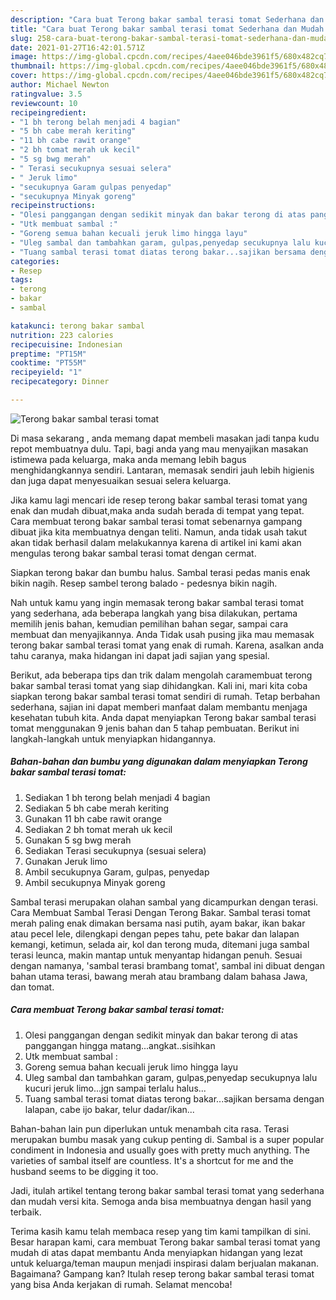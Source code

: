 ```yaml
---
description: "Cara buat Terong bakar sambal terasi tomat Sederhana dan Mudah Dibuat"
title: "Cara buat Terong bakar sambal terasi tomat Sederhana dan Mudah Dibuat"
slug: 258-cara-buat-terong-bakar-sambal-terasi-tomat-sederhana-dan-mudah-dibuat
date: 2021-01-27T16:42:01.571Z
image: https://img-global.cpcdn.com/recipes/4aee046bde3961f5/680x482cq70/terong-bakar-sambal-terasi-tomat-foto-resep-utama.jpg
thumbnail: https://img-global.cpcdn.com/recipes/4aee046bde3961f5/680x482cq70/terong-bakar-sambal-terasi-tomat-foto-resep-utama.jpg
cover: https://img-global.cpcdn.com/recipes/4aee046bde3961f5/680x482cq70/terong-bakar-sambal-terasi-tomat-foto-resep-utama.jpg
author: Michael Newton
ratingvalue: 3.5
reviewcount: 10
recipeingredient:
- "1 bh terong belah menjadi 4 bagian"
- "5 bh cabe merah keriting"
- "11 bh cabe rawit orange"
- "2 bh tomat merah uk kecil"
- "5 sg bwg merah"
- " Terasi secukupnya sesuai selera"
- " Jeruk limo"
- "secukupnya Garam gulpas penyedap"
- "secukupnya Minyak goreng"
recipeinstructions:
- "Olesi panggangan dengan sedikit minyak dan bakar terong di atas panggangan hingga matang...angkat..sisihkan"
- "Utk membuat sambal :"
- "Goreng semua bahan kecuali jeruk limo hingga layu"
- "Uleg sambal dan tambahkan garam, gulpas,penyedap secukupnya lalu kucuri jeruk limo...jgn sampai terlalu halus..."
- "Tuang sambal terasi tomat diatas terong bakar...sajikan bersama dengan lalapan, cabe ijo bakar, telur dadar/ikan..."
categories:
- Resep
tags:
- terong
- bakar
- sambal

katakunci: terong bakar sambal 
nutrition: 223 calories
recipecuisine: Indonesian
preptime: "PT15M"
cooktime: "PT55M"
recipeyield: "1"
recipecategory: Dinner

---
```



![Terong bakar sambal terasi tomat](https://img-global.cpcdn.com/recipes/4aee046bde3961f5/680x482cq70/terong-bakar-sambal-terasi-tomat-foto-resep-utama.jpg)

Di masa  sekarang , anda memang dapat membeli masakan jadi tanpa kudu repot membuatnya dulu. Tapi, bagi anda yang mau menyajikan masakan istimewa pada keluarga, maka anda memang lebih bagus menghidangkannya sendiri. Lantaran, memasak sendiri jauh lebih higienis dan juga dapat menyesuaikan sesuai selera keluarga.

Jika kamu lagi mencari ide resep terong bakar sambal terasi tomat yang enak dan mudah dibuat,maka anda sudah berada di tempat yang tepat. Cara membuat terong bakar sambal terasi tomat  sebenarnya gampang dibuat jika kita membuatnya dengan teliti. Namun, anda tidak usah takut akan tidak berhasil dalam melakukannya 
karena di artikel ini kami akan mengulas terong bakar sambal terasi tomat dengan cermat.  

Siapkan terong bakar dan bumbu halus. Sambal terasi pedas manis enak bikin nagih. Resep sambel terong balado - pedesnya bikin nagih.

Nah untuk kamu yang ingin memasak terong bakar sambal terasi tomat yang sederhana, ada beberapa langkah yang bisa dilakukan, pertama memilih jenis bahan, kemudian pemilihan bahan segar, sampai cara membuat dan menyajikannya. Anda Tidak usah pusing jika mau memasak terong bakar sambal terasi tomat yang enak di rumah. Karena, asalkan anda  tahu caranya, maka hidangan ini dapat jadi sajian yang spesial.

Berikut, ada beberapa tips dan trik dalam mengolah caramembuat terong bakar sambal terasi tomat yang siap dihidangkan. Kali ini, mari kita coba siapkan terong bakar sambal terasi tomat sendiri di rumah. Tetap berbahan sederhana, sajian ini dapat memberi manfaat dalam membantu menjaga kesehatan tubuh kita. Anda dapat menyiapkan Terong bakar sambal terasi tomat menggunakan 9 jenis bahan dan 5 tahap pembuatan. Berikut ini langkah-langkah untuk menyiapkan hidangannya.

<!--inarticleads1-->

##### Bahan-bahan dan bumbu yang digunakan dalam menyiapkan Terong bakar sambal terasi tomat:

1. Sediakan 1 bh terong belah menjadi 4 bagian
1. Sediakan 5 bh cabe merah keriting
1. Gunakan 11 bh cabe rawit orange
1. Sediakan 2 bh tomat merah uk kecil
1. Gunakan 5 sg bwg merah
1. Sediakan  Terasi secukupnya (sesuai selera)
1. Gunakan  Jeruk limo
1. Ambil secukupnya Garam, gulpas, penyedap
1. Ambil secukupnya Minyak goreng


Sambal terasi merupakan olahan sambal yang dicampurkan dengan terasi. Cara Membuat Sambal Terasi Dengan Terong Bakar. Sambal terasi tomat merah paling enak dimakan bersama nasi putih, ayam bakar, ikan bakar atau pecel lele, dilengkapi dengan pepes tahu, pete bakar dan lalapan kemangi, ketimun, selada air, kol dan terong muda, ditemani juga sambal terasi leunca, makin mantap untuk menyantap hidangan penuh. Sesuai dengan namanya, &#39;sambal terasi brambang tomat&#39;, sambal ini dibuat dengan bahan utama terasi, bawang merah atau brambang dalam bahasa Jawa, dan tomat. 

<!--inarticleads2-->

##### Cara membuat Terong bakar sambal terasi tomat:

1. Olesi panggangan dengan sedikit minyak dan bakar terong di atas panggangan hingga matang...angkat..sisihkan
1. Utk membuat sambal :
1. Goreng semua bahan kecuali jeruk limo hingga layu
1. Uleg sambal dan tambahkan garam, gulpas,penyedap secukupnya lalu kucuri jeruk limo...jgn sampai terlalu halus...
1. Tuang sambal terasi tomat diatas terong bakar...sajikan bersama dengan lalapan, cabe ijo bakar, telur dadar/ikan...


Bahan-bahan lain pun diperlukan untuk menambah cita rasa. Terasi merupakan bumbu masak yang cukup penting di. Sambal is a super popular condiment in Indonesia and usually goes with pretty much anything. The varieties of sambal itself are countless. It&#39;s a shortcut for me and the husband seems to be digging it too. 

Jadi, itulah artikel tentang  terong bakar sambal terasi tomat  yang sederhana dan mudah versi kita. Semoga anda bisa membuatnya dengan hasil yang terbaik. 

Terima kasih kamu telah membaca resep yang tim kami tampilkan di sini. Besar harapan kami, cara membuat  Terong bakar sambal terasi tomat yang mudah di atas dapat membantu Anda menyiapkan hidangan yang lezat untuk keluarga/teman maupun menjadi inspirasi dalam berjualan makanan. Bagaimana? Gampang kan? Itulah resep terong bakar sambal terasi tomat yang bisa Anda kerjakan di rumah. Selamat mencoba!

